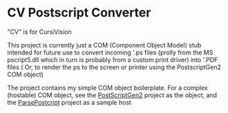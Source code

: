 # CV Postscript Converter

"CV" is for CursiVision

This project is currently just a COM (Component Object Model) stub intended for future use 
to convert incoming '.ps files (prolly from the MS pscript5.dll which in turn is probably from a custom print driver) 
into '.PDF files ( Or, to render the ps to the screen or printer using the PostscriptGen2 COM object)

The project contains my simple COM object boilerplate. For a complex (hostable) COM object, see the [PostScriptGen2](../PostScript) project as the object, and the [ParsePostcript](../ParsePostscript) project as a sample host
